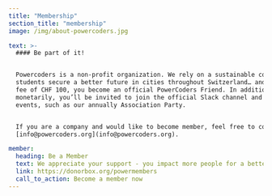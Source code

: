 ```yaml
---
title: "Membership"
section_title: "membership"
image: /img/about-powercoders.jpg

text: >-
  #### Be part of it!


  Powercoders is a non-profit organization. We rely on a sustainable community to continue our work helping
  students secure a better future in cities throughout Switzerland… and beyond. For an annual membership
  fee of CHF 100, you become an official PowerCoders Friend. In addition to supporting our programs
  monetarily, you’ll be invited to join the official Slack channel and participate in regular meet-ups and
  events, such as our annually Association Party.


  If you are a company and would like to become member, feel free to contact us via
  [info@powercoders.org](info@powercoders.org).

member:
  heading: Be a Member
  text: We appreciate your support - you impact more people for a better future.
  link: https://donorbox.org/powermembers
  call_to_action: Become a member now
---
```

